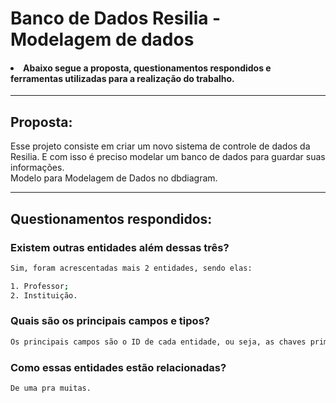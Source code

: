 <h1> Banco de Dados Resilia - Modelagem de dados </h1>
<h4><li> Abaixo segue a proposta, questionamentos respondidos e ferramentas utilizadas para a realização do trabalho.</li></h4>
<hr>
 <h2> Proposta:</h2>
<p>
Esse projeto consiste em criar um novo sistema de controle de dados da
Resilia. E com isso é preciso modelar um banco de dados para guardar suas informações.

<br>
 Modelo para Modelagem de Dados no dbdiagram.
 <br>
 <hr>
 <h2> Questionamentos respondidos:</h2>
 
 <h3> Existem outras entidades além dessas três? </h3>

```sh
Sim, foram acrescentadas mais 2 entidades, sendo elas:

1. Professor;
2. Instituição.


```

<h3> Quais são os principais campos e tipos? </h3>

```sh
Os principais campos são o ID de cada entidade, ou seja, as chaves primárias. Esse campos, em sua totalidade, são INT, pois precisam ser incrementados, como por exemplo a quantidade.

```

<h3> Como essas entidades estão relacionadas? </h3>

```sh
De uma pra muitas.

```
